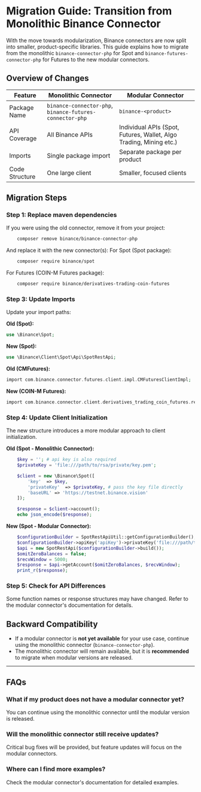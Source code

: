 # **Migration Guide: Transition from Monolithic Binance Connector**

With the move towards modularization, Binance connectors are now split into smaller, product-specific libraries. This guide explains how to migrate from the monolithic `binance-connector-php` for Spot and `binance-futures-connector-php` for Futures to the new modular connectors.

## **Overview of Changes**

| Feature | Monolithic Connector | Modular Connector                                                 |
|---------|----------------------|-------------------------------------------------------------------|
| Package Name | `binance-connector-php`, `binance-futures-connector-php` | `binance-<product>`                                |
| API Coverage | All Binance APIs | Individual APIs (Spot, Futures, Wallet, Algo Trading, Mining etc.) |
| Imports | Single package import | Separate package per product                                      |
| Code Structure | One large client | Smaller, focused clients                                          |

## **Migration Steps**

### **Step 1: Replace maven dependencies**

If you were using the old connector, remove it from your project:
```bash
    composer remove binance/binance-connector-php
```
And replace it with the new connector(s):
For Spot (Spot package):
```bash
    composer require binance/spot
```

For Futures (COIN-M Futures package):
```bash
    composer require binance/derivatives-trading-coin-futures
```

### **Step 3: Update Imports**

Update your import paths:

**Old (Spot):**

```php
use \Binance\Spot;
```

**New (Spot):**

```php
use \Binance\Client\Spot\Api\SpotRestApi;
```

**Old (CMFutures):**

```php
import com.binance.connector.futures.client.impl.CMFuturesClientImpl;
```

**New (COIN-M Futures):**

```php
import com.binance.connector.client.derivatives_trading_coin_futures.rest.api.DerivativesTradingCoinFuturesRestApi;
```

### **Step 4: Update Client Initialization**

The new structure introduces a more modular approach to client initialization.

**Old (Spot - Monolithic Connector):**

```php
    $key = ''; # api key is also required
    $privateKey = 'file:///path/to/rsa/private/key.pem';

    $client = new \Binance\Spot([
        'key'  => $key,
        'privateKey'  => $privateKey, # pass the key file directly
        'baseURL' => 'https://testnet.binance.vision'
    ]);

    $response = $client->account();
    echo json_encode($response);
```

**New (Spot - Modular Connector):**

```php
    $configurationBuilder = SpotRestApiUtil::getConfigurationBuilder();
    $configurationBuilder->apiKey('apiKey')->privateKey('file:///path/to/private.key');
    $api = new SpotRestApi($configurationBuilder->build());
    $omitZeroBalances = false;
    $recvWindow = 5000;
    $response = $api->getAccount($omitZeroBalances, $recvWindow);
    print_r($response);
```

### **Step 5: Check for API Differences**

Some function names or response structures may have changed. Refer to the modular connector's documentation for details.

## **Backward Compatibility**

- If a modular connector is **not yet available** for your use case, continue using the monolithic connector (`binance-connector-php`).
- The monolithic connector will remain available, but it is **recommended** to migrate when modular versions are released.

---

## **FAQs**

### **What if my product does not have a modular connector yet?**

You can continue using the monolithic connector until the modular version is released.

### **Will the monolithic connector still receive updates?**

Critical bug fixes will be provided, but feature updates will focus on the modular connectors.

### **Where can I find more examples?**

Check the modular connector's documentation for detailed examples.